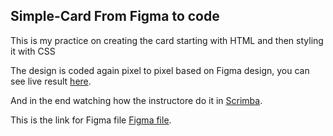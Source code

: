 ## Simple-Card From Figma to code

This is my practice on creating the card starting with HTML and then styling it with CSS

The design is coded again pixel to pixel based on Figma design, you can see live result [here](https://amminn.github.io/Simple-Card/).

And in the end watching how the instructore do it in [Scrimba](https://scrimba.com/).

This is the link for Figma file [Figma file](https://www.figma.com/file/wzAjc1CgGZ0o2S3X9xRaBP/A-Simple-Card).


